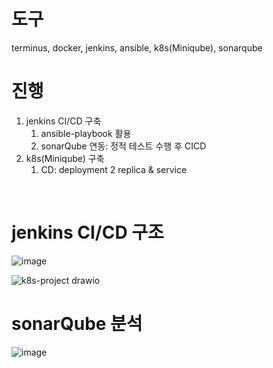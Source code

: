 # 도구
terminus, docker, jenkins, ansible, k8s(Miniqube), sonarqube

# 진행
1. jenkins CI/CD 구축
   1. ansible-playbook 활용
   2. sonarQube 연동: 정적 테스트 수행 후 CICD
3. k8s(Miniqube) 구축
   1. CD: deployment 2 replica & service

<br>

# jenkins CI/CD 구조
![image](https://github.com/user-attachments/assets/1f9003a5-bbfe-4ad4-b3f9-7b5415dfdf3a)

![k8s-project drawio](https://github.com/user-attachments/assets/206794a7-6c46-47dc-a411-4895bbf8843c)


# sonarQube 분석
![image](https://github.com/user-attachments/assets/7396f540-ad41-4294-864b-4e9e35fecca3)

